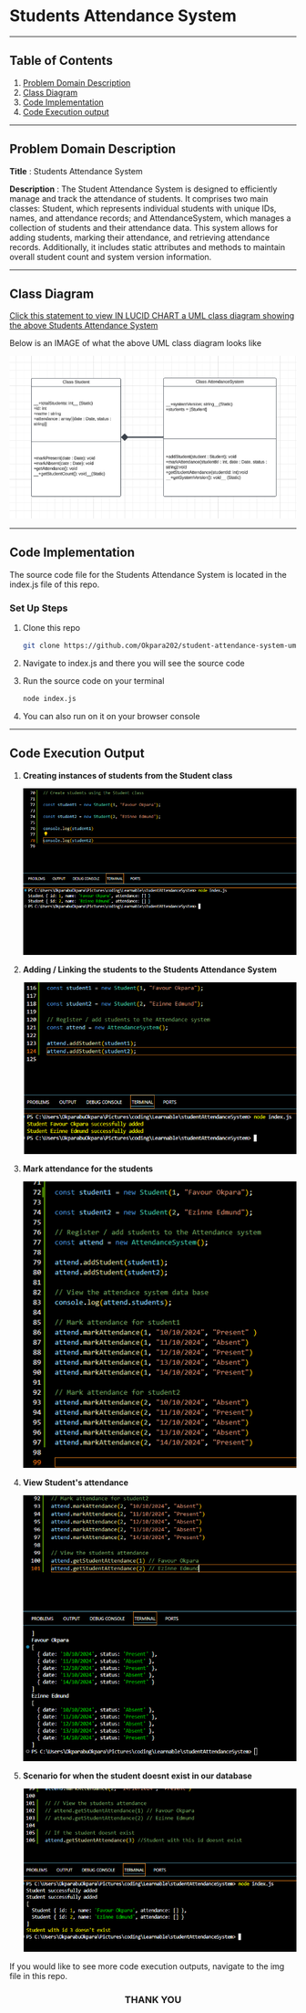 # Students Attendance System

---

## Table of Contents

1. [Problem Domain Description](#problem-domain-description)
2. [Class Diagram](#class-diagram)
3. [Code Implementation](#code-implementation)
4. [Code Execution output](#code-execution-output)

---

## Problem Domain Description

**Title** : Students Attendance System

**Description** : The Student Attendance System is designed to efficiently manage and track the attendance of students. It comprises two main classes: Student, which represents individual students with unique IDs, names, and attendance records; and AttendanceSystem, which manages a collection of students and their attendance data. This system allows for adding students, marking their attendance, and retrieving attendance records. Additionally, it includes static attributes and methods to maintain overall student count and system version information.

---

## Class Diagram

[Click this statement to view IN LUCID CHART a UML class diagram showing the above Students Attendance System](https://lucid.app/lucidchart/554ccfad-db86-4b76-8630-74a91ea89596/edit?view_items=gpPJDqJcj678&invitationId=inv_96219b0c-ecb8-4435-bd66-f74b06de7813)

Below is an IMAGE of what the above UML class diagram looks like

![UML class diagram showing a Student class and an administrator class](img/UML%20Class%20Diagram.png)

---

## Code Implementation

The source code file for the Students Attendance System is located in the index.js file of this repo.

### **Set Up Steps**

1. Clone this repo

   ```bash
   git clone https://github.com/Okpara202/student-attendance-system-uml-.git
   ```

2. Navigate to index.js and there you will see the source code

3. Run the source code on your terminal

   ```bash
   node index.js
   ```

4. You can also run on it on your browser console

---

## Code Execution Output

1. **Creating instances of students from the Student class**

   ![creating Instances of students in the school or class](img/students.png)

2. **Adding / Linking the students to the Students Attendance System**

   ![Adding / Linking the students to the Students Attendance System](img/succesful%20add%20student.png)

3. **Mark attendance for the students**

   ![Mark attendance for the students](img/real%20mark%20attendace.png)

4. **View Student's attendance**

   ![View student's attendance](img/viewAttendance.png)

5. **Scenario for when the student doesnt exist in our database**

   ![Scenario for when the student doesnt exist in our database](img/Wrong%20input.png)

If you would like to see more code execution outputs, navigate to the img file in this repo.

<div style="text-align: center;">

### **THANK YOU**

</div>
